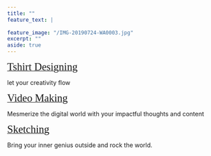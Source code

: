 ```yaml
---
title: ""
feature_text: |
  
feature_image: "/IMG-20190724-WA0003.jpg"
excerpt: ""
aside: true
---
```


[<span style="font-family:'Merriweather'; font-size:1.75em;">Tshirt Designing</span>](/event2 "A link")

let your creativity flow 


[<span style="font-family:'Merriweather'; font-size:1.75em;">Video Making</span>](/event2 "A link")

Mesmerize the digital world with your impactful thoughts and content


[<span style="font-family:'Merriweather'; font-size:1.75em;">Sketching</span>](/event2 "A link")

Bring your inner genius outside and rock the world.
